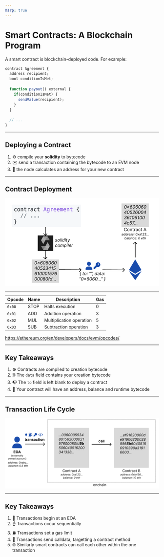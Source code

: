 ```yaml
---
marp: true
---
```


# Smart Contracts: A Blockchain Program

A smart contract is blockchain-deployed code. For example:

```js
contract Agreement {
  address recipient;
  bool conditionIsMet;

  function payout() external {
    if(conditionIsMet) {
      sendValue(recipient);
    }
  }

  // ...
}
```

---

## Deploying a Contract

1. ⚙️ compile your **solidity** to bytecode
2. ✉️ send a transaction containing the bytecode to an EVM node
3. 🏡 the node calculates an address for your new contract

---

## Contract Deployment

![deployment](imgs/contract-deployment.png)

---

| Opcode | Name | Description              | Gas |
| ------ | ---- | ------------------------ | --- |
| `0x00` | STOP | Halts execution          | 0   |
| `0x01` | ADD  | Addition operation       | 3   |
| `0x02` | MUL  | Multiplication operation | 5   |
| `0x03` | SUB  | Subtraction operation    | 3   |

https://ethereum.org/en/developers/docs/evm/opcodes/

---

## Key Takeaways

1. ⚙️ Contracts are compiled to creation bytecode
2. ⛓ The `data` field contains your creation bytecode
3. 📭 The `to` field is left blank to deploy a contract
4. 🏡 Your contract will have an address, balance and runtime bytecode

---

## Transaction Life Cycle

![communication](imgs/contract-communication.png)

---

## Key Takeaways

1. 🥾 Transactions begin at an EOA
2. ☝️ Transactions occur sequentially
3. ⛽️ Transactions set a gas limit
4. 🎯 Transactions send calldata, targetting a contract method
5. 🌐 Similarly smart contracts can call each other within the one transaction
